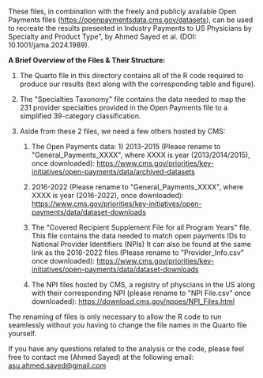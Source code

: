 These files, in combination with the freely and publicly available Open Payments files (https://openpaymentsdata.cms.gov/datasets), can be used to recreate the results presented in Industry Payments to US Physicians by Specialty and Product Type", by Ahmed Sayed et al. (DOI: 10.1001/jama.2024.1989).

**A Brief Overview of the Files & Their Structure:**

1) The Quarto file in this directory contains all of the R code required to produce our results (text along with the corresponding table and figure).
2) The "Specialties Taxonomy" file contains the data needed to map the 231 provider specialties provided in the Open Payments file to a simplified 39-category classification.
3) Aside from these 2 files, we need a few others hosted by CMS:

    1) The Open Payments data:
                   1) 2013-2015 (Please rename to "General_Payments_XXXX", where XXXX is year (2013/2014/2015), once downloaded): https://www.cms.gov/priorities/key-initiatives/open-payments/data/archived-datasets
    
    2) 2016-2022 (Please rename to "General_Payments_XXXX", where XXXX is year (2016-2022), once downloaded): https://www.cms.gov/priorities/key-initiatives/open-payments/data/dataset-downloads
    
    3) The "Covered Recipient Supplement File for all Program Years" file. This file contains the data needed to match open payments IDs to National Provider Identifiers (NPIs) It can also be found at the same link as the 2016-2022 files (Please rename to "Provider_Info.csv" once downloaded): https://www.cms.gov/priorities/key-initiatives/open-payments/data/dataset-downloads
    
    2) The NPI files hosted by CMS, a registry of physcians in the US along with their corresponding NPI (please rename to "NPI File.csv" once downloaded): https://download.cms.gov/nppes/NPI_Files.html

The renaming of files is only necessary to allow the R code to run seamlessly without you having to change the file names in the Quarto file yourself.

If you have any questions related to the analysis or the code, please feel free to contact me (Ahmed Sayed) at the following email: asu.ahmed.sayed@gmail.com
